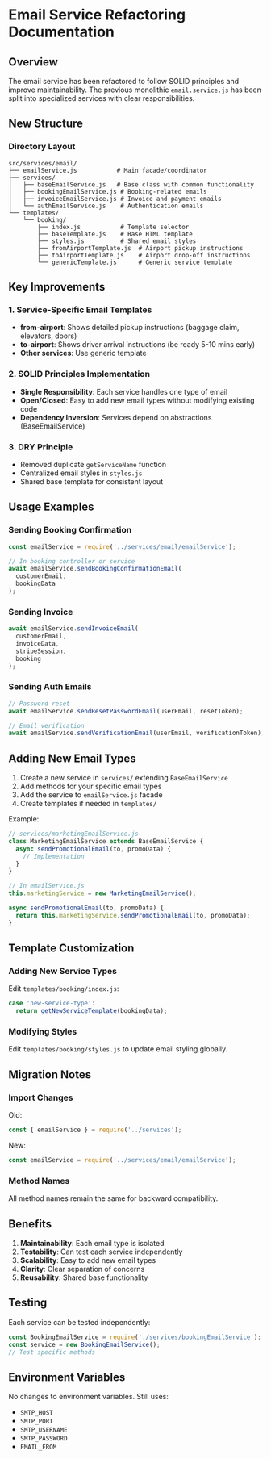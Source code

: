 # Email Service Refactoring Documentation

## Overview
The email service has been refactored to follow SOLID principles and improve maintainability. The previous monolithic `email.service.js` has been split into specialized services with clear responsibilities.

## New Structure

### Directory Layout
```
src/services/email/
├── emailService.js           # Main facade/coordinator
├── services/
│   ├── baseEmailService.js   # Base class with common functionality
│   ├── bookingEmailService.js # Booking-related emails
│   ├── invoiceEmailService.js # Invoice and payment emails
│   └── authEmailService.js    # Authentication emails
└── templates/
    └── booking/
        ├── index.js           # Template selector
        ├── baseTemplate.js    # Base HTML template
        ├── styles.js          # Shared email styles
        ├── fromAirportTemplate.js  # Airport pickup instructions
        ├── toAirportTemplate.js    # Airport drop-off instructions
        └── genericTemplate.js      # Generic service template
```

## Key Improvements

### 1. Service-Specific Email Templates
- **from-airport**: Shows detailed pickup instructions (baggage claim, elevators, doors)
- **to-airport**: Shows driver arrival instructions (be ready 5-10 mins early)
- **Other services**: Use generic template

### 2. SOLID Principles Implementation
- **Single Responsibility**: Each service handles one type of email
- **Open/Closed**: Easy to add new email types without modifying existing code
- **Dependency Inversion**: Services depend on abstractions (BaseEmailService)

### 3. DRY Principle
- Removed duplicate `getServiceName` function
- Centralized email styles in `styles.js`
- Shared base template for consistent layout

## Usage Examples

### Sending Booking Confirmation
```javascript
const emailService = require('../services/email/emailService');

// In booking controller or service
await emailService.sendBookingConfirmationEmail(
  customerEmail,
  bookingData
);
```

### Sending Invoice
```javascript
await emailService.sendInvoiceEmail(
  customerEmail,
  invoiceData,
  stripeSession,
  booking
);
```

### Sending Auth Emails
```javascript
// Password reset
await emailService.sendResetPasswordEmail(userEmail, resetToken);

// Email verification
await emailService.sendVerificationEmail(userEmail, verificationToken);
```

## Adding New Email Types

1. Create a new service in `services/` extending `BaseEmailService`
2. Add methods for your specific email types
3. Add the service to `emailService.js` facade
4. Create templates if needed in `templates/`

Example:
```javascript
// services/marketingEmailService.js
class MarketingEmailService extends BaseEmailService {
  async sendPromotionalEmail(to, promoData) {
    // Implementation
  }
}

// In emailService.js
this.marketingService = new MarketingEmailService();

async sendPromotionalEmail(to, promoData) {
  return this.marketingService.sendPromotionalEmail(to, promoData);
}
```

## Template Customization

### Adding New Service Types
Edit `templates/booking/index.js`:
```javascript
case 'new-service-type':
  return getNewServiceTemplate(bookingData);
```

### Modifying Styles
Edit `templates/booking/styles.js` to update email styling globally.

## Migration Notes

### Import Changes
Old:
```javascript
const { emailService } = require('../services');
```

New:
```javascript
const emailService = require('../services/email/emailService');
```

### Method Names
All method names remain the same for backward compatibility.

## Benefits

1. **Maintainability**: Each email type is isolated
2. **Testability**: Can test each service independently
3. **Scalability**: Easy to add new email types
4. **Clarity**: Clear separation of concerns
5. **Reusability**: Shared base functionality

## Testing

Each service can be tested independently:
```javascript
const BookingEmailService = require('./services/bookingEmailService');
const service = new BookingEmailService();
// Test specific methods
```

## Environment Variables
No changes to environment variables. Still uses:
- `SMTP_HOST`
- `SMTP_PORT`
- `SMTP_USERNAME`
- `SMTP_PASSWORD`
- `EMAIL_FROM`
